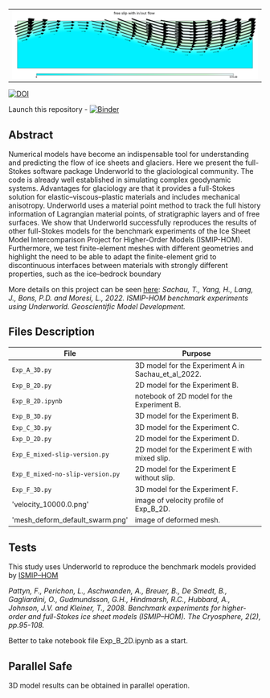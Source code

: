 <table><tr><td><img src='./velocity_10000.0.png'></td></tr></table>

[![DOI](https://zenodo.org/badge/569971744.svg)](https://zenodo.org/badge/latestdoi/569971744)



Launch this repository - 
[![Binder](https://mybinder.org/badge_logo.svg)](https://mybinder.org/v2/gh/underworld-community/sachau-et-al-ice-sheet/HEAD)

Abstract
-----
Numerical models have become an indispensable tool for understanding and predicting the flow of ice
sheets and glaciers. Here we present the full-Stokes software
package Underworld to the glaciological community. The
code is already well established in simulating complex geodynamic systems. Advantages for glaciology are that it provides a full-Stokes solution for elastic–viscous–plastic materials and includes mechanical anisotropy. Underworld uses a
material point method to track the full history information of
Lagrangian material points, of stratigraphic layers and of free
surfaces. We show that Underworld successfully reproduces
the results of other full-Stokes models for the benchmark experiments of the Ice Sheet Model Intercomparison Project for
Higher-Order Models (ISMIP-HOM). Furthermore, we test
finite-element meshes with different geometries and highlight the need to be able to adapt the finite-element grid to
discontinuous interfaces between materials with strongly different properties, such as the ice–bedrock boundary


More details on this project can be seen [here](https://doi.org/10.5194/gmd-15-1-2022):
_Sachau, T., Yang, H., Lang, J., Bons, P.D. and Moresi, L., 2022. ISMIP-HOM benchmark experiments using Underworld. Geoscientific Model Development._



Files Description
-----

File | Purpose
--- | ---
`Exp_A_3D.py` | 3D model for the Experiment A in Sachau_et_al_2022. 
`Exp_B_2D.py` | 2D model for the Experiment B. 
`Exp_B_2D.ipynb` | notebook of 2D model for the Experiment B.
`Exp_B_3D.py` | 3D model for the Experiment B.
`Exp_C_3D.py` | 3D model for the Experiment C.
`Exp_D_2D.py` | 2D model for the Experiment D.
`Exp_E_mixed-slip-version.py` | 2D model for the Experiment E with mixed slip.
`Exp_E_mixed-no-slip-version.py` | 2D model for the Experiment E without slip.
`Exp_F_3D.py` | 3D model for the Experiment F.
'velocity_10000.0.png' | image of velocity profile of Exp_B_2D.
'mesh_deform_default_swarm.png' | image of deformed mesh.

Tests
-----

This study uses Underworld to reproduce the benchmark models provided by [ISMIP–HOM](https://doi.org/10.5194/tc-2-95-2008)

_Pattyn, F., Perichon, L., Aschwanden, A., Breuer, B., De Smedt, B., Gagliardini, O., Gudmundsson, G.H., Hindmarsh, R.C., Hubbard, A., Johnson, J.V. and Kleiner, T., 2008. Benchmark experiments for higher-order and full-Stokes ice sheet models (ISMIP–HOM). The Cryosphere, 2(2), pp.95-108._ 

Better to take notebook file Exp_B_2D.ipynb as a start.

Parallel Safe
-------------
3D model results can be obtained in parallel operation.

 
